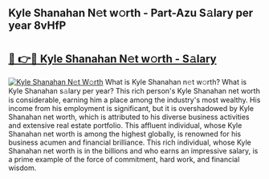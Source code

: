 ## Kyle Shanahan N𝚎t w𝚘rth - Part-Azu S𝚊lary per year 8vHfP

# <h2><a href="http://gc18a1.nevu.top/?p=Kyle+Shanahan">🔗 👉🔴 Kyle Shanahan N𝚎t w𝚘rth - S𝚊lary</a></h2>

[![Kyle Shanahan N𝚎t W𝚘rth](https://i.imgur.com/Oavwk0R.jpeg)](http://gc18a1.nevu.top/?p=Kyle+Shanahan)
What is Kyle Shanahan n𝚎t w𝚘rth? What is Kyle Shanahan s𝚊lary per year?
This rich person's Kyle Shanahan net worth is considerable, earning him a place among the industry's most wealthy. His income from his employment is significant, but it is overshadowed by Kyle Shanahan net worth, which is attributed to his diverse business activities and extensive real estate portfolio. This affluent individual, whose Kyle Shanahan net worth is among the highest globally, is renowned for his business acumen and financial brilliance. This rich individual, whose Kyle Shanahan net worth is in the billions and who earns an impressive salary, is a prime example of the force of commitment, hard work, and financial wisdom.
